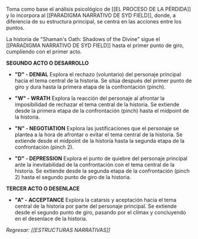 Toma como base el análisis psicológico de [[EL PROCESO DE LA PÉRDIDA]] y lo incorpora al [[PARADIGMA NARRATIVO DE SYD FIELD]], donde, a diferencia de su estructura principal, se centra en las acciones entre los puntos.

La historia de "Shaman's Oath: Shadows of the Divine" sigue el [[PARADIGMA NARRATIVO DE SYD FIELD]] hasta el primer punto de giro, cumpliendo con el primer acto.

**SEGUNDO ACTO O DESARROLLO**

- **"D" - DENIAL**
Explora el rechazo (voluntario) del personaje principal hacia el tema central de la historia. Se sitúa después del primer punto de giro y dura hasta la primera etapa de la confrontación (pinch).

- **"W" - WRATH**
Explora la reacción del personaje al afrontar la imposibilidad de rechazar el tema central de la historia. Se extiende desde la primera etapa de la confrontación (pinch) hasta el midpoint de la historia.

- **"N" - NEGOTIATION**
Explora las justificaciones que el personaje se plantea a la hora de afrontar o evitar el tema central de la historia. Se extiende desde el midpoint de la historia hasta la segunda etapa de la confrontación (pinch 2).

- **"D" - DEPRESSION**
Explora el punto de quiebre del personaje principal ante la inevitabilidad de la confrontación con el tema central de la historia. Se extiende desde la segunda etapa de la confrontación (pinch 2) hasta el segundo punto de giro de la historia.

**TERCER ACTO O DESENLACE**

- **"A" - ACCEPTANCE**
Explora la catarsis y aceptación hacia el tema central de la historia por parte del personaje principal. Se extiende desde el segundo punto de giro, pasando por el clímax y concluyendo en el desenlace de la historia.


*Regresar: [[ESTRUCTURAS NARRATIVAS]]*